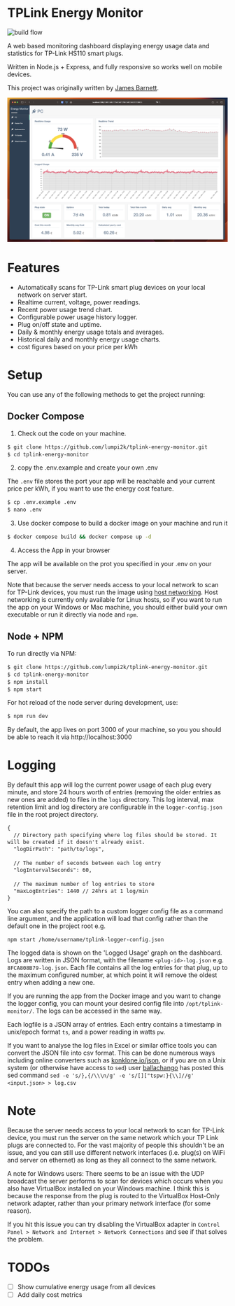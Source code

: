 # TPLink Energy Monitor

![build flow](https://github.com/lumpi2k/tplink-energy-monitor/actions/workflows/build.yml/badge.svg)

A web based monitoring dashboard displaying energy usage data and statistics for TP-Link HS110 smart plugs.

Written in Node.js + Express, and fully responsive so works well on mobile devices.

This project was originally written by [James Barnett](https://github.com/jamesbarnett91/tplink-energy-monitor).

![Screenshot](./assets/monitor.png "Screenshot")

# Features
- Automatically scans for TP-Link smart plug devices on your local network on server start.
- Realtime current, voltage, power readings.
- Recent power usage trend chart.
- Configurable power usage history logger.
- Plug on/off state and uptime.
- Daily & monthly energy usage totals and averages.
- Historical daily and monthly energy usage charts.
- cost figures based on your price per kWh

# Setup
You can use any of the following methods to get the project running:

## Docker Compose
1. Check out the code on your machine.

```sh
$ git clone https://github.com/lumpi2k/tplink-energy-monitor.git
$ cd tplink-energy-monitor
```

2. copy the .env.example and create your own .env

The ``.env`` file stores the port your app will be reachable and your current price per kWh, if you want to use the energy cost feature.

```sh
$ cp .env.example .env
$ nano .env
```
3. Use docker compose to build a docker image on your machine and run it

```sh
$ docker compose build && docker compose up -d
```

4. Access the App in your browser

The app will be available on the prot you specified in your .env on your server.

Note that because the server needs access to your local network to scan for TP-Link devices, you must run the image using [host networking](https://docs.docker.com/network/host/). Host networking is currently only available for Linux hosts, so if you want to run the app on your Windows or Mac machine, you should either build your own executable or run it directly via node and ``npm``.

## Node + NPM

To run directly via NPM:
```sh
$ git clone https://github.com/lumpi2k/tplink-energy-monitor.git
$ cd tplink-energy-monitor
$ npm install
$ npm start
```
For hot reload of the node server during development, use:

```sh
$ npm run dev
```
By default, the app lives on port 3000 of your machine, so you you should be able to reach it via http://localhost:3000

# Logging
By default this app will log the current power usage of each plug every minute, and store 24 hours worth of entries (removing the older entries as new ones are added) to files in the ``logs`` directory. This log interval, max retention limit and log directory are configurable in the `logger-config.json` file in the root project directory.
```
{
  // Directory path specifying where log files should be stored. It will be created if it doesn't already exist.
  "logDirPath": "path/to/logs",

  // The number of seconds between each log entry
  "logIntervalSeconds": 60,

  // The maximum number of log entries to store
  "maxLogEntries": 1440 // 24hrs at 1 log/min
}
```

You can also specify the path to a custom logger config file as a command line argument, and the application will load that config rather than the default one in the project root e.g.
```
npm start /home/username/tplink-logger-config.json
```

The logged data is shown on the 'Logged Usage' graph on the dashboard.
Logs are written in JSON format, with the filename `<plug-id>-log.json` e.g. `8FCA808B79-log.json`. Each file contains all the log entries for that plug, up to the maximum configured number, at which point it will remove the oldest entry when adding a new one.

If you are running the app from the Docker image and you want to change the logger config, you can mount your desired config file into `/opt/tplink-monitor/`. The logs can be accessed in the same way.

Each logfile is a JSON array of entries. Each entry contains a timestamp in unix/epoch format `ts`, and a power reading in watts `pw`.

If you want to analyse the log files in Excel or similar office tools you can convert the JSON file into csv format. This can be done numerous ways including online converters such as [konklone.io/json](https://konklone.io/json/), or if you are on a Unix system (or otherwise have access to `sed`) user [ballachango](https://github.com/jamesbarnett91/tplink-energy-monitor/issues/6#issuecomment-433663873) has posted this sed command `sed -e 's/},{/\\\n/g' -e 's/[]["tspw:}{\\]//g' <input.json> > log.csv`

# Note
Because the server needs access to your local network to scan for TP-Link device, you must run the server on the same network which your TP Link plugs are connected to. For the vast majority of people this shouldn't be an issue, and you can still use different network interfaces (i.e. plug(s) on WiFi and server on ethernet) as long as they all connect to the same network.

A note for Windows users: There seems to be an issue with the UDP broadcast the server performs to scan for devices which occurs when you also have VirtualBox installed on your Windows machine. I think this is because the response from the plug is routed to the VirtualBox Host-Only network adapter, rather than your primary network interface (for some reason).

If you hit this issue you can try disabling the VirtualBox adapter in `Control Panel > Network and Internet > Network Connections` and see if that solves the problem.

# TODOs
- [ ] Show cumulative energy usage from all devices
- [ ] Add daily cost metrics
